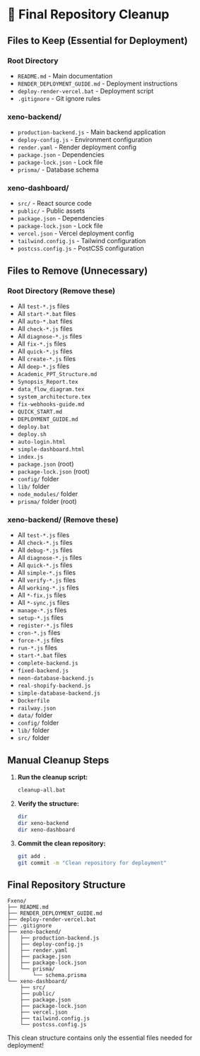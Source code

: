 # 🧹 Final Repository Cleanup

## Files to Keep (Essential for Deployment)

### Root Directory
- `README.md` - Main documentation
- `RENDER_DEPLOYMENT_GUIDE.md` - Deployment instructions
- `deploy-render-vercel.bat` - Deployment script
- `.gitignore` - Git ignore rules

### xeno-backend/
- `production-backend.js` - Main backend application
- `deploy-config.js` - Environment configuration
- `render.yaml` - Render deployment config
- `package.json` - Dependencies
- `package-lock.json` - Lock file
- `prisma/` - Database schema

### xeno-dashboard/
- `src/` - React source code
- `public/` - Public assets
- `package.json` - Dependencies
- `package-lock.json` - Lock file
- `vercel.json` - Vercel deployment config
- `tailwind.config.js` - Tailwind configuration
- `postcss.config.js` - PostCSS configuration

## Files to Remove (Unnecessary)

### Root Directory (Remove these)
- All `test-*.js` files
- All `start-*.bat` files
- All `auto-*.bat` files
- All `check-*.js` files
- All `diagnose-*.js` files
- All `fix-*.js` files
- All `quick-*.js` files
- All `create-*.js` files
- All `deep-*.js` files
- `Academic_PPT_Structure.md`
- `Synopsis_Report.tex`
- `data_flow_diagram.tex`
- `system_architecture.tex`
- `fix-webhooks-guide.md`
- `QUICK_START.md`
- `DEPLOYMENT_GUIDE.md`
- `deploy.bat`
- `deploy.sh`
- `auto-login.html`
- `simple-dashboard.html`
- `index.js`
- `package.json` (root)
- `package-lock.json` (root)
- `config/` folder
- `lib/` folder
- `node_modules/` folder
- `prisma/` folder (root)

### xeno-backend/ (Remove these)
- All `test-*.js` files
- All `check-*.js` files
- All `debug-*.js` files
- All `diagnose-*.js` files
- All `quick-*.js` files
- All `simple-*.js` files
- All `verify-*.js` files
- All `working-*.js` files
- All `*-fix.js` files
- All `*-sync.js` files
- `manage-*.js` files
- `setup-*.js` files
- `register-*.js` files
- `cron-*.js` files
- `force-*.js` files
- `run-*.js` files
- `start-*.bat` files
- `complete-backend.js`
- `fixed-backend.js`
- `neon-database-backend.js`
- `real-shopify-backend.js`
- `simple-database-backend.js`
- `Dockerfile`
- `railway.json`
- `data/` folder
- `config/` folder
- `lib/` folder
- `src/` folder

## Manual Cleanup Steps

1. **Run the cleanup script:**
   ```bash
   cleanup-all.bat
   ```

2. **Verify the structure:**
   ```bash
   dir
   dir xeno-backend
   dir xeno-dashboard
   ```

3. **Commit the clean repository:**
   ```bash
   git add .
   git commit -m "Clean repository for deployment"
   ```

## Final Repository Structure

```
Fxeno/
├── README.md
├── RENDER_DEPLOYMENT_GUIDE.md
├── deploy-render-vercel.bat
├── .gitignore
├── xeno-backend/
│   ├── production-backend.js
│   ├── deploy-config.js
│   ├── render.yaml
│   ├── package.json
│   ├── package-lock.json
│   └── prisma/
│       └── schema.prisma
└── xeno-dashboard/
    ├── src/
    ├── public/
    ├── package.json
    ├── package-lock.json
    ├── vercel.json
    ├── tailwind.config.js
    └── postcss.config.js
```

This clean structure contains only the essential files needed for deployment!
